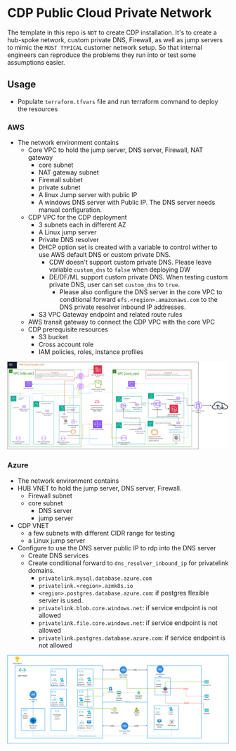 # CDP Public Cloud Private Network

The template in this repo is `NOT` to create CDP installation. It's to create a hub-spoke network, custom private DNS, Firewall, as well as jump servers to mimic the `MOST TYPICAL` customer network setup. So that internal engineers can reproduce the problems they run into or test some assumptions easier.


## Usage
- Populate `terraform.tfvars` file and run terraform command to deploy the resources
### AWS
- The network environment contains
  - Core VPC to hold the jump server, DNS server, Firewall, NAT gateway
    - core subnet
    - NAT gateway subnet
    - Firewall subbet
    - private subnet
    - A linux Jump server with public IP
    - A windows DNS server with Public IP. The DNS server needs manual configuration.
  - CDP VPC for the CDP deployment
    - 3 subnets each in different AZ
    - A Linux jump server
    - Private DNS resolver
    - DHCP option set is created with a variable to control wither to use AWS default DNS or custom private DNS.
      - CDW doesn't support custom private DNS. Please leave variable `custom_dns` to `false` when deploying DW
      - DE/DF/ML support custom private DNS. When testing custom private DNS, user can set `custom_dns` to `true`.
        - Please also configure the DNS server in the core VPC to conditional forward `efs.<region>.amazonaws.com` to the DNS private resolver inbound IP addresses.
    - S3 VPC Gateway endpoint and related route rules
  - AWS transit gateway to connect the CDP VPC with the core VPC
  - CDP prerequisite resources
    - S3 bucket
    - Cross account role
    - IAM policies, roles, instance profiles

![aws architecture](images/aws.png)

### Azure
- The network environment contains
- HUB VNET to hold the jump server, DNS server, Firewall.
  - Firewall subnet
  - core subnet
    - DNS server
    - jump server
- CDP VNET
  - a few subnets with different CIDR range for testing
  - a Linux jump server
- Configure to use the DNS server public IP to rdp into the DNS server
  - Create DNS services
  - Create conditional forward to `dns_resolver_inbound_ip` for privatelink domains.
    - `privatelink.mysql.database.azure.com`
    - `privatelink.<region>.azmk8s.io`
    - `<region>.postgres.database.azure.com`: if postgres flexible servier is used.
    - `privatelink.blob.core.windows.net`: if service endpoint is not allowed
    - `privatelink.file.core.windows.net`: if service endpoint is not allowed
    - `privatelink.postgres.database.azure.com`: if service endpoint is not allowed

![azure architecture](images/azure.png)